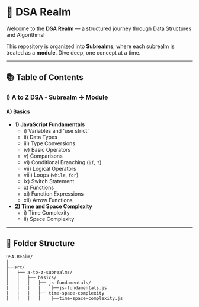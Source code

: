 # 🌟 DSA Realm

Welcome to the **DSA Realm** — a structured journey through Data Structures and Algorithms!

This repository is organized into **Subrealms**, where each subrealm is treated as a **module**. Dive deep, one concept at a time.

---

## 📚 Table of Contents

### I) A to Z DSA - Subrealm → Module

#### A) Basics

- **1) JavaScript Fundamentals**
  - i) Variables and 'use strict'
  - ii) Data Types
  - iii) Type Conversions
  - iv) Basic Operators
  - v) Comparisons
  - vi) Conditional Branching (`if`, `?`)
  - vii) Logical Operators
  - viii) Loops (`while`, `for`)
  - ix) Switch Statement
  - x) Functions
  - xi) Function Expressions
  - xii) Arrow Functions
- **2) Time and Space Complexity**
  - i) Time Complexity
  - ii) Space Complexity
---

## 📂 Folder Structure

```text
DSA-Realm/
│
├──src/
│   ├── a-to-z-subrealms/
│   │   ├── basics/
│   │   │   ├── js-fundamentals/
|   |   |   |    ├──js-fundamentals.js
|   |   |   ├── time-space-complexity
|   |   |   |    ├──time-space-complexity.js